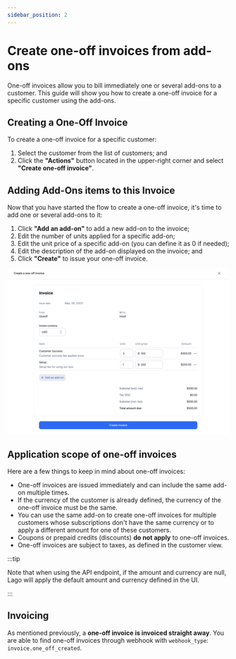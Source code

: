 ```yaml
---
sidebar_position: 2
---
```


# Create one-off invoices from add-ons

One-off invoices allow you to bill immediately one or several add-ons to a customer. This guide will show you how to create a one-off invoice for a specific customer using the add-ons.

## Creating a One-Off Invoice

To create a one-off invoice for a specific customer:

1. Select the customer from the list of customers; and
2. Click the **"Actions"** button located in the upper-right corner and select **"Create one-off invoice"**.

## Adding Add-Ons items to this Invoice

Now that you have started the flow to create a one-off invoice, it's time to add one or several add-ons to it:

1. Click **"Add an add-on"** to add a new add-on to the invoice;
2. Edit the number of units applied for a specific add-on;
3. Edit the unit price of a specific add-on (you can define it as 0 if needed);
4. Edit the description of the add-on displayed on the invoice; and
5. Click **"Create"** to issue your one-off invoice.

![Issue one-off invoices](../../../static/img/one-off-invoices.png)

## Application scope of one-off invoices

Here are a few things to keep in mind about one-off invoices:

- One-off invoices are issued immediately and can include the same add-on multiple times.
- If the currency of the customer is already defined, the currency of the one-off invoice must be the same.
- You can use the same add-on to create one-off invoices for multiple customers whose subscriptions don't have the same currency or to apply a different amount for one of these customers.
- Coupons or prepaid credits (discounts) **do not apply** to one-off invoices.
- One-off invoices are subject to taxes, as defined in the customer view.

:::tip

Note that when using the API endpoint, if the amount and currency are null, Lago will apply the default amount and currency defined in the UI.

:::

## Invoicing

As mentioned previously, a **one-off invoice is invoiced straight away**. You are able to find one-off invoices through webhook with `webhook_type`: `invoice.one_off_created`.
